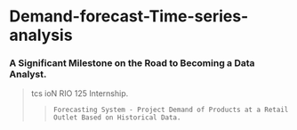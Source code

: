 # Demand-forecast-Time-series-analysis

### A Significant Milestone on the Road to Becoming a Data Analyst.


   > tcs ioN RIO 125 Internship. 
   >>     Forecasting System - Project Demand of Products at a Retail Outlet Based on Historical Data.
